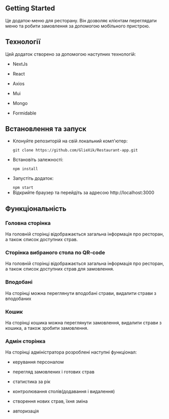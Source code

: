 ## Getting Started

Це додаток-меню для ресторану. Він дозволяє клієнтам переглядати меню та робити замовлення за допомогою мобільного пристрою.

<h2>Технології</h2>
<p>Цей додаток створено за допомогою наступних технологій:</p>

<ul>
  <li><p>NextJs</p></li>
  <li><p>React</p></li>
  <li><p>Axios</p></li>
  <li><p>Mui</p></li>
  <li><p>Mongo</p></li> 
  <li><p>Formidable</p></li>
</ul>

<h2>Встановлення та запуск</h2>

<ul>
  <li><p>Клонуйте репозиторій на свій локальний комп'ютер:</p>
  <code>git clone https://github.com/GlieXik/Restaurant-app.git</code></li>
  <li><p>Встановіть залежності:</p>
  <code>npm install</code></li>
  <li><p>Запустіть додаток:</p>
  <code>npm start</code></li>
  <li>Відкрийте браузер та перейдіть за адресою http://localhost:3000</li>
</ul>

<h2>Функціональність</h2>

<h3>Головна сторінка</h3>
<p>На головній сторінці відображається загальна інформація про ресторан, а також список доступних страв.</p>

<h3>Сторінка вибраного стола по QR-code</h3>
<p>На головній сторінці відображається загальна інформація про ресторан, а також список доступних страв для замовлення.</p>

<h3>Вподобані</h3>
<p>На сторінці можна переглянути вподобані страви, видалити страви з вподобаних</p>

<h3>Кошик</h3>
<p>На сторінці кошика можна переглянути замовлення, видалити страви з кошика, а також зробити замовлення.</p>

<h3>Адмін сторінка</h3>
<p>На сторінці адміністратора розроблені наступні функціонал:</p>
<ul>
	<li>
		<p>керування персоналом</p>
	</li>
	<li>
		<p>перегляд замовлених і готових страв</p>
	</li>
	<li>
		<p>статистика за рік</p>
	</li>
	<li>
		<p>контролювання столів(додавання і видалення)</p>
	</li>
	<li>
		<p>створення нових страв, їхня зміна</p>
	</li>
	<li>
		<p>авторизація</p>
	</li>
</ul>











